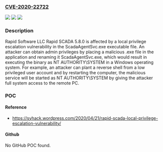 ### [CVE-2020-22722](https://cve.mitre.org/cgi-bin/cvename.cgi?name=CVE-2020-22722)
![](https://img.shields.io/static/v1?label=Product&message=n%2Fa&color=blue)
![](https://img.shields.io/static/v1?label=Version&message=n%2Fa&color=blue)
![](https://img.shields.io/static/v1?label=Vulnerability&message=n%2Fa&color=brighgreen)

### Description

Rapid Software LLC Rapid SCADA 5.8.0 is affected by a local privilege escalation vulnerability in the ScadaAgentSvc.exe executable file. An attacker can obtain admin privileges by placing a malicious .exe file in the application and renaming it ScadaAgentSvc.exe, which would result in executing the binary as NT AUTHORITY\SYSTEM in a Windows operating system. For example, an attacker can plant a reverse shell from a low privileged user account and by restarting the computer, the malicious service will be started as NT AUTHORITY\SYSTEM by giving the attacker full system access to the remote PC.

### POC

#### Reference
- https://syhack.wordpress.com/2020/04/21/rapid-scada-local-privilege-escalation-vulnerability/

#### Github
No GitHub POC found.

